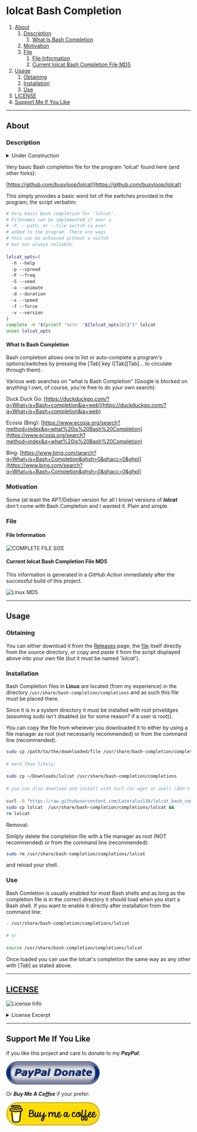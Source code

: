 # lolcat Bash Completion

1. [About](#about)
   1. [Description](#description)
      1. [What Is Bash Completion](#what-is-bash-completion)
   2. [Motivation](#motivation)
   3. [File](#file)
      1. [File Information](#file-information)
      2. [Current lolcat Bash Completion File MD5](#current-lolcat-bash-completion-file-md5)
2. [Usage](#usage)
   1. [Obtaining](#obtaining)
   2. [Installation](#installation)
   3. [Use](#use)
3. [LICENSE](#license)
4. [Support Me If You Like](#support-me-if-you-like)

---

## About

### Description

<details>
  <summary>Under Construction</summary>
  This README is not finished, but the the script/release should work just fine.
</details>

Very basic Bash completion file for the program 'lolcat' found here (and other forks):

[https://github.com/busyloop/lolcat](https://github.com/busyloop/lolcat)

This simply provides a basic word list of the switches provided in the program; the script verbatim:

```Bash
# Very basic Bash completion for 'lolcat'.
# Filenames can be implemented if ever a
# -P, --path, or --file switch is ever
# added to the program. There are ways
# this can be achieved without a switch
# but not always reliable.

lolcat_opts=(
  -h --help
  -p --spread
  -F --freq
  -S --seed
  -a --animate
  -d --duration
  -s --speed
  -f --force
  -v --version
)
complete -W "$(printf '%s\n' "${lolcat_opts[@]}")" lolcat
unset lolcat_opts

```

#### What Is Bash Completion

Bash completion allows one to list or auto-complete a program's options/switches by pressing the [*Tab*] key ([Tab][Tab]... to circulate through them).

Various web searches on "what is Bash Completion" (Google is blocked on anything I own, of course, you're free to do your own search):

Duck Duck Go: [https://duckduckgo.com/?q=What+is+Bash+completion&ia=web](https://duckduckgo.com/?q=What+is+Bash+completion&ia=web)

Ecosia (Bing): [https://www.ecosia.org/search?method=index&q=what%20is%20Bash%20Completion](https://www.ecosia.org/search?method=index&q=what%20is%20Bash%20Completion)

Bing: [https://www.bing.com/search?q=What+is+Bash+Completion&ghsh=0&ghacc=0&ghpl](https://www.bing.com/search?q=What+is+Bash+Completion&ghsh=0&ghacc=0&ghpl)

### Motivation

Some (at least the APT/Debian version for all I know) versions of ***lolcat*** don't come with Bash Completion and I wanted it. Plain and simple.

### File

#### File Information

![COMPLETE FILE SIZE](https://img.shields.io/github/size/Lateralus138/lolcat_bash_completion/usr/share/bash-completion/completions/lolcat?label=lolcat%20bash%20completion%20file%20Size&labelColor=1d1d1d&color=ffff99&style=for-the-badge)

#### Current lolcat Bash Completion File MD5

This information is generated in a *GitHub Action* immediately after the successful build of this project.

![Linux MD5](https://img.shields.io/endpoint?url=https://raw.githubusercontent.com/Lateralus138/lolcat_bash_completion/master/docs/json/lolcat_complete_md5.json)

---

## Usage

### Obtaining

You can either download it from the [Releases](https://github.com/Lateralus138/lolcat_bash_completion/releases) page, the [file](./usr/share/bash-completion/completions/lolcat) itself directly from the source directory, or copy and paste it from the script displayed above into your own file (but it must be named '*lolcat*').

### Installation

Bash Completion files in **Linux** are located (from my experience) in the directory `/usr/share/bash-completion/completions` and as such this file must be placed there.

Since it is in a system directory it must be installed with root priveldges (assuming sudo isn't disabled (or for some reason? if a user is root)).

You can copy the file from wherever you downloaded it to either by using a file manager as root (not necessarily recommended) or from the command line (recommended):

```Bash
sudo cp /path/to/the/downloaded/file /usr/share/bash-completion/completions

# more than likely:

sudo cp ~/Downloads/lolcat /usr/share/bash-completion/completions

# you can also download and install with curl (or wget or axel) (don't have to remove (rm), that's your preference):

curl -O "https://raw.githubusercontent.com/Lateralus138/lolcat_bash_completion/master/usr/share/bash-completion/completions/lolcat" &&
sudo cp lolcat  /usr/share/bash-completion/completions/lolcat &&
rm lolcat

```

Removal:

Simlply delete the completion file with a file manager as root (NOT recommended) or from the command line (recommended):

```Bash
sudo rm /usr/share/bash-completion/completions/lolcat
```

and reload your shell.

### Use

Bash Comletion is usually enabled for most Bash shells and as long as the completion file is in the correct directory it should load when you start a Bash shell. If you want to enable it directly after installation from the command line:

```Bash
. /usr/share/bash-completion/completions/lolcat

# or

source /usr/share/bash-completion/completions/lolcat

```

Once loaded you can use the lolcat's completion the same way as any other with [*Tab*] as stated above.

---

## [LICENSE](./LICENSE)

![License Info](https://img.shields.io/github/license/Lateralus138/lolcat_bash_completion?style=for-the-badge&labelColor=1D1D1D&color=ffff99)

<details>
  <summary>License Excerpt</summary>
  <br>
  <blockquote>
  &#x20;&#x54;&#x68;&#x69;&#x73;&#x20;&#x70;&#x72;&#x6F;&#x67;&#x72;&#x61;&#x6D;&#x20;&#x69;&#x73;&#x20;&#x66;&#x72;&#x65;&#x65;&#x20;&#x73;&#x6F;&#x66;&#x74;&#x77;&#x61;&#x72;&#x65;&colon;&#x20;&#x79;&#x6F;&#x75;&#x20;&#x63;&#x61;&#x6E;&#x20;&#x72;&#x65;&#x64;&#x69;&#x73;&#x74;&#x72;&#x69;&#x62;&#x75;&#x74;&#x65;&#x20;&#x69;&#x74;&#x20;&#x61;&#x6E;&#x64;&sol;&#x6F;&#x72;&#x20;&#x6D;&#x6F;&#x64;&#x69;&#x66;&#x79;&#x20;&#x69;&#x74;&#x20;&#x75;&#x6E;&#x64;&#x65;&#x72;&#x20;&#x74;&#x68;&#x65;&#x20;&#x74;&#x65;&#x72;&#x6D;&#x73;&#x20;&#x6F;&#x66;&#x20;&#x74;&#x68;&#x65;&#x20;&#x47;&#x4E;&#x55;&#x20;&#x47;&#x65;&#x6E;&#x65;&#x72;&#x61;&#x6C;&#x20;&#x50;&#x75;&#x62;&#x6C;&#x69;&#x63;&#x20;&#x4C;&#x69;&#x63;&#x65;&#x6E;&#x73;&#x65;&#x20;&#x61;&#x73;&#x20;&#x70;&#x75;&#x62;&#x6C;&#x69;&#x73;&#x68;&#x65;&#x64;&#x20;&#x62;&#x79;&#x20;&#x74;&#x68;&#x65;&#x20;&#x46;&#x72;&#x65;&#x65;&#x20;&#x53;&#x6F;&#x66;&#x74;&#x77;&#x61;&#x72;&#x65;&#x20;&#x46;&#x6F;&#x75;&#x6E;&#x64;&#x61;&#x74;&#x69;&#x6F;&#x6E;&comma;&#x20;&#x65;&#x69;&#x74;&#x68;&#x65;&#x72;&#x20;&#x76;&#x65;&#x72;&#x73;&#x69;&#x6F;&#x6E;&#x20;&#x33;&#x20;&#x6F;&#x66;&#x20;&#x74;&#x68;&#x65;&#x20;&#x4C;&#x69;&#x63;&#x65;&#x6E;&#x73;&#x65;&comma;&#x20;&#x6F;&#x72;&#x20;&lpar;&#x61;&#x74;&#x20;&#x79;&#x6F;&#x75;&#x72;&#x20;&#x6F;&#x70;&#x74;&#x69;&#x6F;&#x6E;&rpar;&#x20;&#x61;&#x6E;&#x79;&#x20;&#x6C;&#x61;&#x74;&#x65;&#x72;&#x20;&#x76;&#x65;&#x72;&#x73;&#x69;&#x6F;&#x6E;&period;
  </blockquote>
  <br>
  <blockquote>
  &#x54;&#x68;&#x69;&#x73;&#x20;&#x70;&#x72;&#x6F;&#x67;&#x72;&#x61;&#x6D;&#x20;&#x69;&#x73;&#x20;&#x64;&#x69;&#x73;&#x74;&#x72;&#x69;&#x62;&#x75;&#x74;&#x65;&#x64;&#x20;&#x69;&#x6E;&#x20;&#x74;&#x68;&#x65;&#x20;&#x68;&#x6F;&#x70;&#x65;&#x20;&#x74;&#x68;&#x61;&#x74;&#x20;&#x69;&#x74;&#x20;&#x77;&#x69;&#x6C;&#x6C;&#x20;&#x62;&#x65;&#x20;&#x75;&#x73;&#x65;&#x66;&#x75;&#x6C;&comma;&#x20;&#x62;&#x75;&#x74;&#x20;&#x57;&#x49;&#x54;&#x48;&#x4F;&#x55;&#x54;&#x20;&#x41;&#x4E;&#x59;&#x20;&#x57;&#x41;&#x52;&#x52;&#x41;&#x4E;&#x54;&#x59;&semi;&#x20;&#x77;&#x69;&#x74;&#x68;&#x6F;&#x75;&#x74;&#x20;&#x65;&#x76;&#x65;&#x6E;&#x20;&#x74;&#x68;&#x65;&#x20;&#x69;&#x6D;&#x70;&#x6C;&#x69;&#x65;&#x64;&#x20;&#x77;&#x61;&#x72;&#x72;&#x61;&#x6E;&#x74;&#x79;&#x20;&#x6F;&#x66;&#x20;&#x4D;&#x45;&#x52;&#x43;&#x48;&#x41;&#x4E;&#x54;&#x41;&#x42;&#x49;&#x4C;&#x49;&#x54;&#x59;&#x20;&#x6F;&#x72;&#x20;&#x46;&#x49;&#x54;&#x4E;&#x45;&#x53;&#x53;&#x20;&#x46;&#x4F;&#x52;&#x20;&#x41;&#x20;&#x50;&#x41;&#x52;&#x54;&#x49;&#x43;&#x55;&#x4C;&#x41;&#x52;&#x20;&#x50;&#x55;&#x52;&#x50;&#x4F;&#x53;&#x45;&period;&#x20;&#x20;&#x53;&#x65;&#x65;&#x20;&#x74;&#x68;&#x65;&#x20;&#x47;&#x4E;&#x55;&#x20;&#x47;&#x65;&#x6E;&#x65;&#x72;&#x61;&#x6C;&#x20;&#x50;&#x75;&#x62;&#x6C;&#x69;&#x63;&#x20;&#x4C;&#x69;&#x63;&#x65;&#x6E;&#x73;&#x65;&#x20;&#x66;&#x6F;&#x72;&#x20;&#x6D;&#x6F;&#x72;&#x65;&#x20;&#x64;&#x65;&#x74;&#x61;&#x69;&#x6C;&#x73;&period;
  </blockquote>
</details>

---

## Support Me If You Like

If you like this project and care to donate to my ***PayPal***:

[![PayPal Donation](./docs/media/images/paypal_donate_button.png)](https://paypal.me/ianapride?locale.x=en_US)

Or ***Buy Me A Coffee*** if your prefer:

[![Buy Me A Coffee](./docs/media/images/buymeacoffe_a.png)](https://www.buymeacoffee.com/ianalanpride)